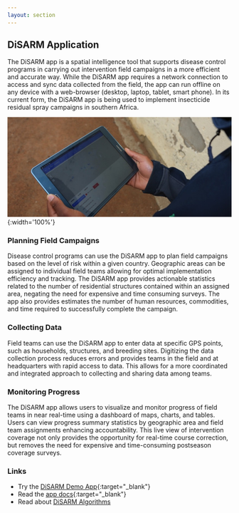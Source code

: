```yaml
---
layout: section
---
```


## DiSARM Application

The DiSARM app is a spatial intelligence tool that supports disease control programs in carrying out intervention field campaigns in a more efficient and accurate way. While the DiSARM app requires a network connection to access and sync data collected from the field, the app can run offline on any device with a web-browser (desktop, laptop, tablet, smart phone). In its current form, the DiSARM app is being used to implement insecticide residual spray campaigns in southern Africa.

![](/img/app/1.jpg){:width='100%'}

### Planning Field Campaigns 
Disease control programs can use the DiSARM app to plan field campaigns based on the level of risk within a given country. Geographic areas can be assigned to individual field teams allowing for optimal implementation efficiency and tracking. The DiSARM app provides actionable statistics related to the number of residential structures contained within an assigned area, negating the need for expensive and time consuming surveys. The app also provides estimates the number of human resources, commodities, and time required to successfully complete the campaign. 


### Collecting Data
Field teams can use the DiSARM app to enter data at specific GPS points, such as households, structures, and breeding sites. Digitizing the data collection process reduces errors and provides teams in the field and at headquarters with rapid access to data. This allows for a more coordinated and integrated approach to collecting and sharing data among teams.

### Monitoring Progress
The DiSARM app allows users to visualize and monitor progress of field teams in near real-time using a dashboard of maps, charts, and tables. Users can view progress summary statistics by geographic area and field team assignments enhancing accountability. This live view of intervention coverage not only provides the opportunity for real-time course correction, but removes the need for expensive and time-consuming postseason coverage surveys.


### Links
- Try the [<i class="fa fa-external-link"></i> DiSARM Demo App](https://docs.disarm.io/app-v2/demo){:target="_blank"}
- Read the [<i class="fa fa-external-link"></i> app docs](https://docs.disarm.io/app-v2){:target="_blank"}
- Read about [DiSARM Algorithms](/api)


